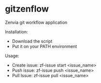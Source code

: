 gitzenflow
==========

Zenvia git workflow application

Installation:
* Download the script
* Put it on your PATH environment

Usage:
* Create issue: zf-issue start <issue_name>
* Push issue: zf-issue push <issue_name> <commit message>
* Pull Issue: zf-issue pull <issue_name>
